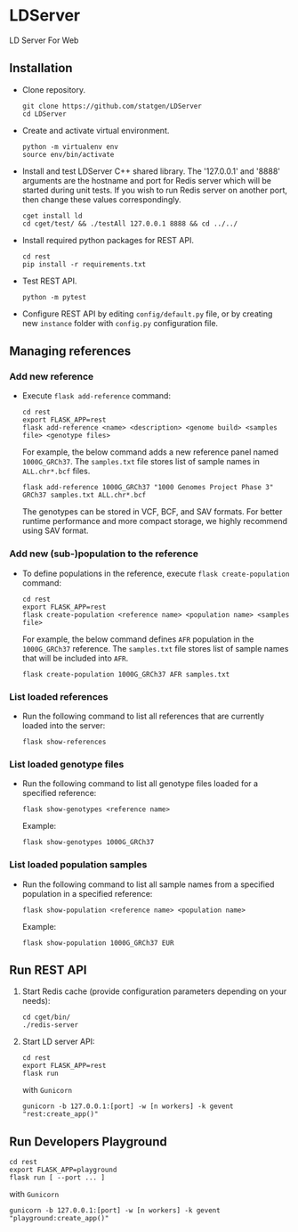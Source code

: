 # LDServer
LD Server For Web

## Installation

- Clone repository.
  ```
  git clone https://github.com/statgen/LDServer
  cd LDServer
  ```

- Create and activate virtual environment.
  ```
  python -m virtualenv env
  source env/bin/activate
  ```

- Install and test LDServer C++ shared library. The '127.0.0.1' and '8888' arguments are the hostname and port for Redis server which will be started during unit tests. If you wish to run Redis server on another port, then change these values correspondingly.
  ```
  cget install ld
  cd cget/test/ && ./testAll 127.0.0.1 8888 && cd ../../
  ```

- Install required python packages for REST API.
  ```
  cd rest
  pip install -r requirements.txt
  ```

- Test REST API.
  ```
  python -m pytest
  ```

- Configure REST API by editing `config/default.py` file, or by creating new `instance` folder with `config.py` configuration file.

## Managing references
### Add new reference
- Execute `flask add-reference` command:
   ```
   cd rest
   export FLASK_APP=rest
   flask add-reference <name> <description> <genome build> <samples file> <genotype files>
   ```
   For example, the below command adds a new reference panel named `1000G_GRCh37`. The `samples.txt` file stores list of sample names in `ALL.chr*.bcf` files. 
   ```
   flask add-reference 1000G_GRCh37 "1000 Genomes Project Phase 3" GRCh37 samples.txt ALL.chr*.bcf
   ```
   The genotypes can be stored in VCF, BCF, and SAV formats. For better runtime performance and more compact storage, we highly recommend using SAV format.
### Add new (sub-)population to the reference
- To define populations in the reference, execute `flask create-population` command:
   ```
   cd rest
   export FLASK_APP=rest
   flask create-population <reference name> <population name> <samples file>
   ```
   For example, the below command defines `AFR` population in the `1000G_GRCh37` reference. The `samples.txt` file stores list of sample names that will be included into `AFR`. 
   ```
   flask create-population 1000G_GRCh37 AFR samples.txt
   ```
### List loaded references
- Run the following command to list all references that are currently loaded into the server:
  ```
  flask show-references
  ```  
### List loaded genotype files
- Run the following command to list all genotype files loaded for a specified reference:
  ```
  flask show-genotypes <reference name>
  ```
  Example:
  ```
  flask show-genotypes 1000G_GRCh37
  ```
### List loaded population samples
- Run the following command to list all sample names from a specified population in a specified reference:
  ```
  flask show-population <reference name> <population name>
  ```
  Example:
  ```
  flask show-population 1000G_GRCh37 EUR
  ```
   
## Run REST API
1. Start Redis cache (provide configuration parameters depending on your needs):
   ```
   cd cget/bin/
   ./redis-server
   ```
2. Start LD server API:
   ```
   cd rest
   export FLASK_APP=rest
   flask run
   ```
   with `Gunicorn`
   ```
   gunicorn -b 127.0.0.1:[port] -w [n workers] -k gevent "rest:create_app()"
   ```

## Run Developers Playground
   ```
   cd rest
   export FLASK_APP=playground
   flask run [ --port ... ] 
   ```
   with `Gunicorn`
   ```
   gunicorn -b 127.0.0.1:[port] -w [n workers] -k gevent "playground:create_app()"
   ```
